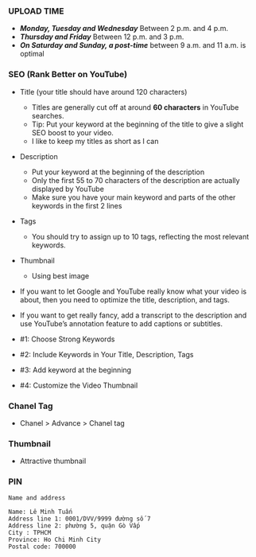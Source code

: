 ### UPLOAD TIME
* ***Monday, Tuesday and Wednesday*** Between 2 p.m. and 4 p.m.
* ***Thursday and Friday*** Between 12 p.m. and 3 p.m. 
* ***On Saturday and Sunday, a post-time*** between 9 a.m. and 11 a.m. is optimal

### SEO (Rank Better on YouTube)
* Title (your title should have around 120 characters)
  * Titles are generally cut off at around **60 characters** in YouTube searches.
  * Tip: Put your keyword at the beginning of the title to give a slight SEO boost to your video.
  * I like to keep my titles as short as I can
* Description
  * Put your keyword at the beginning of the description
  * Only the first 55 to 70 characters of the description are actually displayed by YouTube
  * Make sure you have your main keyword and parts of the other keywords in the first 2 lines
* Tags
  *  You should try to assign up to 10 tags, reflecting the most relevant keywords.
* Thumbnail
  * Using best image

* If you want to let Google and YouTube really know what your video is about, then you need to optimize the title, description, and tags.
* If you want to get really fancy, add a transcript to the description and use YouTube’s annotation feature to add captions or subtitles.

* #1: Choose Strong Keywords
* #2: Include Keywords in Your Title, Description, Tags
* #3: Add keyword at the beginning
* #4: Customize the Video Thumbnail

### Chanel Tag
* Chanel > Advance > Chanel tag

### Thumbnail
* Attractive thumbnail

### PIN
```
Name and address

Name: Lê Minh Tuấn
Address line 1: 0001/DVV/9999 đường số 7
Address line 2: phường 5, quận Gò Vấp
City : TPHCM
Province: Ho Chi Minh City
Postal code: 700000

```
